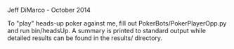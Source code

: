 Jeff DiMarco - October 2014

To "play" heads-up poker against me, fill out PokerBots/PokerPlayerOpp.py and run 
bin/headsUp.  A summary is printed to standard output while detailed
results can be found in the results/ directory.



